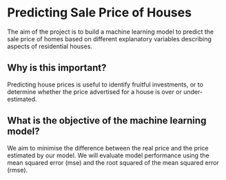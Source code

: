 # Predicting Sale Price of Houses
The aim of the project is to build a machine learning model to predict the sale price of homes based on different explanatory variables describing aspects of residential houses.

## Why is this important?
Predicting house prices is useful to identify fruitful investments, or to determine whether the price advertised for a house is over or under-estimated.
## What is the objective of the machine learning model?
We aim to minimise the difference between the real price and the price estimated by our model. We will evaluate model performance using the mean squared error (mse) and the root squared of the mean squared error (rmse).
